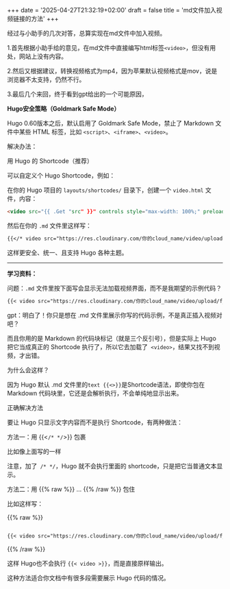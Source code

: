 +++
date = '2025-04-27T21:32:19+02:00'
draft = false
title = 'md文件加入视频链接的方法'
+++

经过与小助手的几次对答，总算实现在md文件中加入视频。

1.首先根据小助手给的意见，在md文件中直接编写html标签`<video>`，但没有用处，网站上没有内容。

2.然后又根据建议，转换视频格式为mp4，因为苹果默认视频格式是mov，说是浏览器不太支持，仍然不行。

3.最后几个来回，终于看到gpt给出的一个可能原因，

**Hugo安全策略（Goldmark Safe Mode）**

Hugo 0.60版本之后，默认启用了 Goldmark Safe Mode，禁止了 Markdown 文件中某些 HTML 标签，比如 `<script>`、`<iframe>`、`<video>`。

解决办法：

用 Hugo 的 Shortcode（推荐）

可以自定义个 Hugo Shortcode，例如：

在你的 Hugo 项目的 `layouts/shortcodes/` 目录下，创建一个 `video.html` 文件，内容：

``` html
<video src="{{ .Get "src" }}" controls style="max-width: 100%;" preload="metadata"></video>
```

然后在你的 `.md` 文件里这样写：

``` markdown
{{</* video src="https://res.cloudinary.com/你的cloud_name/video/upload/f_auto,q_auto/你的public_id" */>}}
```

这样更安全、统一、且支持 Hugo 各种主题。

---
**学习资料：**

问题：`.md` 文件里按下面写会显示无法加载视频界面，而不是我期望的示例代码？

``` markdown
{{< video src="https://res.cloudinary.com/你的cloud_name/video/upload/f_auto,q_auto/你的public_id" >}}
```

gpt：明白了！你只是想在 .md 文件里展示你写的代码示例，不是真正插入视频对吧？

而且你用的是 Markdown 的代码块标记（就是三个反引号），但是实际上 Hugo 把它当成真正的 Shortcode 执行了，所以它去加载了` <video>`，结果又找不到视频，才出错。

为什么会这样？

因为 Hugo 默认 .md 文件里的```text {{<>}}```是Shortcode语法，即使你包在 Markdown 代码块里，它还是会解析执行，不会单纯地显示出来。

正确解决方法

要让 Hugo 只显示文字内容而不是执行 Shortcode，有两种做法：

方法一：用 {{<`/* */`>}} 包裹

比如像上面写的一样

注意，加了` /* */`，Hugo 就不会执行里面的 shortcode，只是把它当普通文本显示。

方法二：用 {{% raw %}} ... {{% /raw %}} 包住

比如这样写：

{{% raw %}}
```markdown

{{< video src="https://res.cloudinary.com/你的cloud_name/video/upload/f_auto,q_auto/你的public_id" >}}
```
{{% /raw %}}

这样 Hugo也不会执行 `{{< video >}}`，而是直接原样输出。

这种方法适合你文档中有很多段需要展示 Hugo 代码的情况。